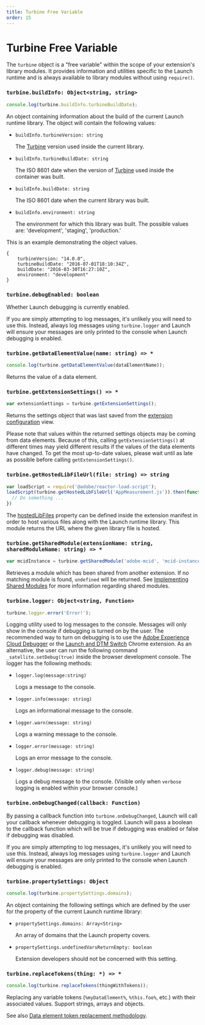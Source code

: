 ```yaml
---
title: Turbine Free Variable
order: 15
---
```


# Turbine Free Variable

The `turbine` object is a "free variable" within the scope of your extension's library modules. It provides information and utilities specific to the Launch runtime and is always available to library modules without using `require()`.

### `turbine.buildInfo: Object<string, string>`

```javascript
console.log(turbine.buildInfo.turbineBuildDate);
```

An object containing information about the build of the current Launch runtime library. The object will contain the following values:

* `buildInfo.turbineVersion: string`

  The [Turbine](https://www.npmjs.com/package/@adobe/reactor-turbine) version used inside the current library.

* `buildInfo.turbineBuildDate: string`

  The ISO 8601 date when the version of [Turbine](https://www.npmjs.com/package/@adobe/reactor-turbine) used inside the container was built.

* `buildInfo.buildDate: string`

  The ISO 8601 date when the current library was built.

* `buildInfo.environment: string`

  The environment for which this library was built. The possible values are: 'development', 'staging', 'production.'

This is an example demonstrating the object values.

```
{
    turbineVersion: "14.0.0",
    turbineBuildDate: "2016-07-01T18:10:34Z",
    buildDate: "2016-03-30T16:27:10Z",
    environment: "development"
}
```

### `turbine.debugEnabled: boolean`

Whether Launch debugging is currently enabled.

If you are simply attempting to log messages, it's unlikely you will need to use this. Instead, always log messages using `turbine.logger` and Launch will ensure your messages are only printed to the console when Launch debugging is enabled.

### `turbine.getDataElementValue(name: string) => *`

```javascript
console.log(turbine.getDataElementValue(dataElementName));
```

Returns the value of a data element.

### `turbine.getExtensionSettings() => *`

```javascript
var extensionSettings = turbine.getExtensionSettings();
```

Returns the settings object that was last saved from the [extension configuration](../extension-configuration) view.

Please note that values within the returned settings objects may be coming from data elements. Because of this, calling `getExtensionSettings()` at different times may yield different results if the values of the data elements have changed. To get the most up-to-date values, please wait until as late as possible before calling `getExtensionSettings()`.

### `turbine.getHostedLibFileUrl(file: string) => string`

```javascript
var loadScript = require('@adobe/reactor-load-script');
loadScript(turbine.getHostedLibFileUrl('AppMeasurement.js')).then(function() {
  // Do something ...
})
```

The [hostedLibFiles](../extension-manifest/#hostedlibfiles) property can be defined inside the extension manifest in order to host various files along with the Launch runtime library. This module returns the URL where the given library file is hosted.

### `turbine.getSharedModule(extensionName: string, sharedModuleName: string) => *`

```javascript
var mcidInstance = turbine.getSharedModule('adobe-mcid', 'mcid-instance');
```

Retrieves a module which has been shared from another extension. If no matching module is found, `undefined` will be returned. See [Implementing Shared Modules](../shared-modules) for more information regarding shared modules.

### `turbine.logger: Object<string, Function>`

```javascript
turbine.logger.error('Error!');
```

Logging utility used to log messages to the console. Messages will only show in the console if debugging is turned on by the user. The recommended way to turn on debugging is to use the [Adobe Experience Cloud Debugger](https://chrome.google.com/webstore/detail/adobe-experience-cloud-de/ocdmogmohccmeicdhlhhgepeaijenapj?src=propaganda) or the [Launch and DTM Switch](https://chrome.google.com/webstore/detail/adobe-dtm-switch/nlgdemkdapolikbjimjajpmonpbpmipk) Chrome extension. As an alternative, the user can run the following command `_satellite.setDebug(true)` inside the browser development console. The logger has the following methods:

* `logger.log(message:string)`

  Logs a message to the console.

* `logger.info(message: string)`

  Logs an informational message to the console.

* `logger.warn(message: string)`

  Logs a warning message to the console.

* `logger.error(message: string)`

  Logs an error message to the console.

* `logger.debug(message: string)`

  Logs a debug message to the console. (Visible only when `verbose` logging is enabled within your browser console.)

### `turbine.onDebugChanged(callback: Function)`

By passing a callback function into `turbine.onDebugChanged`, Launch will call your callback whenever debugging is toggled. Launch will pass a boolean to the callback function which will be true if debugging was enabled or false if debugging was disabled.

If you are simply attempting to log messages, it's unlikely you will need to use this. Instead, always log messages using `turbine.logger` and Launch will ensure your messages are only printed to the console when Launch debugging is enabled. 

### `turbine.propertySettings: Object`

```javascript
console.log(turbine.propertySettings.domains);
```

An object containing the following settings which are defined by the user for the property of the current Launch runtime library:

* `propertySettings.domains: Array<String>`

  An array of domains that the Launch property covers.

* `propertySettings.undefinedVarsReturnEmpty: boolean`

  Extension developers should not be concerned with this setting.

### `turbine.replaceTokens(thing: *) => *`

```javascript
console.log(turbine.replaceTokens(thingWithTokens));
```

Replacing any variable tokens (`%myDataElement%`, `%this.foo%`, etc.) with their associated values. Support strings, arrays and objects.

See also [Data element token replacement methodology](../views/#data-element-token-replacement-methodology).

